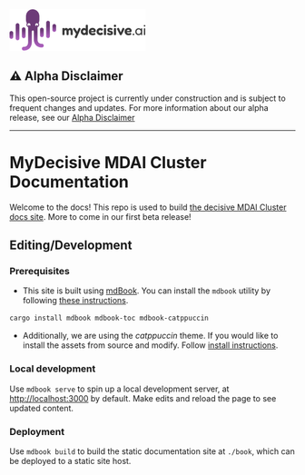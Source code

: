 <img src="src/media/logo.png" alt="MyDecisive logo">

## ⚠️ **Alpha Disclaimer**
This open-source project is currently under construction and is subject to frequent changes and updates. For more information about our alpha release, see our [Alpha Disclaimer](./DISCLAIMER.md)

----

# MyDecisive MDAI Cluster Documentation

Welcome to the docs! This repo is used to build [the decisive MDAI Cluster docs site](https://decisiveai.github.io/mdai-docs/). More to come in our first beta release!

## Editing/Development

### Prerequisites

- This site is built using [mdBook](https://github.com/rust-lang/mdBook). You can install the `mdbook` utility by following [these instructions](https://rust-lang.github.io/mdBook/guide/installation.html).

```sh
cargo install mdbook mdbook-toc mdbook-catppuccin
```

- Additionally, we are using the *catppuccin* theme. If you would like to install the assets from source and modify. Follow [install instructions](https://github.com/catppuccin/mdBook?tab=readme-ov-file).
### Local development

Use `mdbook serve` to spin up a local development server, at [http://localhost:3000](http://localhost:3000) by default. Make edits and reload the page to see updated content.

### Deployment

Use `mdbook build` to build the static documentation site at `./book`, which can be deployed to a static site host.
